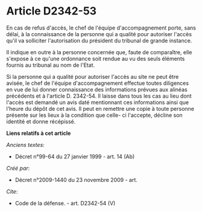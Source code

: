 # Article D2342-53

En cas de refus d'accès, le chef de l'équipe d'accompagnement porte, sans délai, à la connaissance de la personne qui a
qualité pour autoriser l'accès qu'il va solliciter l'autorisation du président du tribunal de grande instance. 

Il indique en outre à la personne concernée que, faute de comparaître, elle s'expose à ce qu'une ordonnance soit rendue au vu
des seuls éléments fournis au tribunal au nom de l'Etat. 

Si la personne qui a qualité pour autoriser l'accès au site ne peut être avisée, le chef de l'équipe d'accompagnement
effectue toutes diligences en vue de lui donner connaissance des informations prévues aux alinéas précédents et à l'article
D. 2342-54. Il laisse dans tous les cas au lieu dont l'accès est demandé un avis daté mentionnant ces informations ainsi que
l'heure du dépôt de cet avis. Il peut en remettre une copie à toute personne présente sur les lieux à la condition que celle-
ci l'accepte, décline son identité et donne récépissé.

**Liens relatifs à cet article**

_Anciens textes_:

  - Décret n°99-64 du 27 janvier 1999 - art. 14 (Ab)

_Créé par_:

  - Décret n°2009-1440 du 23 novembre 2009 - art.

_Cite_:

  - Code de la défense. - art. D2342-54 (V)
